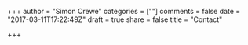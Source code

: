 +++
author = "Simon Crewe"
categories = [""]
comments = false
date = "2017-03-11T17:22:49Z"
draft = true
share = false
title = "Contact"

+++

